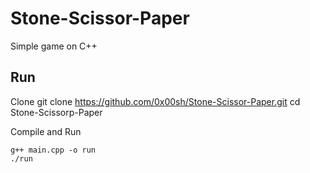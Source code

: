 # Stone-Scissor-Paper
Simple game on C++

## Run	
Clone
    git clone https://github.com/0x00sh/Stone-Scissor-Paper.git
    cd Stone-Scissorp-Paper      


Compile and Run

    g++ main.cpp -o run
    ./run

